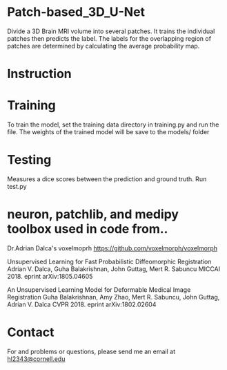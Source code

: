 # Patch-based_3D_U-Net
Divide a 3D Brain MRI volume into several patches. It trains the individual patches then predicts the label. 
The labels for the overlapping region of patches are determined by calculating the average probability map.

# Instruction
# Training
To train the model, set the training data directory in training.py and run the file. The weights of the trained model will be save to the models/ folder

# Testing
Measures a dice scores between the prediction and ground truth.
Run test.py


# neuron, patchlib, and medipy toolbox used in code from..
Dr.Adrian Dalca's voxelmoprh
https://github.com/voxelmorph/voxelmorph

Unsupervised Learning for Fast Probabilistic Diffeomorphic Registration
Adrian V. Dalca, Guha Balakrishnan, John Guttag, Mert R. Sabuncu
MICCAI 2018. eprint arXiv:1805.04605

An Unsupervised Learning Model for Deformable Medical Image Registration
Guha Balakrishnan, Amy Zhao, Mert R. Sabuncu, John Guttag, Adrian V. Dalca
CVPR 2018. eprint arXiv:1802.02604

# Contact
For and problems or questions, please send me an email at hl2343@cornell.edu

